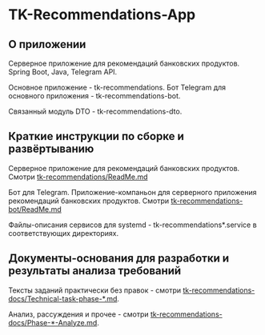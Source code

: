 # TK-Recommendations-App

## О приложении

Серверное приложение для рекомендаций банковских продуктов.
Spring Boot, Java, Telegram API.

Основное приложение - tk-recommendations.
Бот Telegram для основного приложения - tk-recommendations-bot.

Связанный модуль DTO - tk-recommendations-dto.

## Краткие инструкции по сборке и развёртыванию

Серверное приложение для рекомендаций банковских продуктов.
Смотри [tk-recommendations/ReadMe.md](https://github.com/taker1974/tk-recommendations-app/blob/main/tk-recommendations/ReadMe.md)

Бот для Telegram. Приложение-компаньон для серверного приложения рекомендаций банковских продуктов.
Смотри [tk-recommendations-bot/ReadMe.md](https://github.com/taker1974/tk-recommendations-app/blob/main/tk-recommendations-bot/ReadMe.md)

Файлы-описания сервисов для systemd - tk-recommendations*.service в соответствующих директориях.

## Документы-основания для разработки и результаты анализа требований

Тексты заданий практически без правок - смотри [tk-recommendations-docs/Technical-task-phase-*.md](https://github.com/taker1974/tk-recommendations-app/blob/main/tk-recommendations-docs/).

Анализ, рассуждения и прочее - смотри [tk-recommendations-docs/Phase-*-Analyze.md](https://github.com/taker1974/tk-recommendations-app/blob/main/tk-recommendations-docs/).
